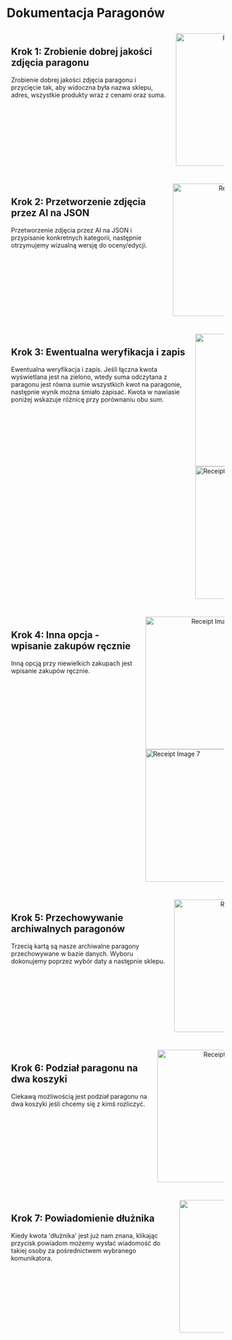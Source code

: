 # Dokumentacja Paragonów

<div class="container">
  <div class="row">
    <div class="column">
      <h2>Krok 1: Zrobienie dobrej jakości zdjęcia paragonu</h2>
      <p>Zrobienie dobrej jakości zdjęcia paragonu i przycięcie tak, aby widoczna była nazwa sklepu, adres, wszystkie produkty wraz z cenami oraz suma.</p>
    </div>
    <div class="column">
      <div class="image-container">
        <img src="https://github.com/JaskierBard/receipt_cut/assets/94186969/4fbad42d-7907-4628-8641-ff099e3f468e" alt="Receipt Image 1" width="300">
      </div>
    </div>
  </div>

  <div class="row">
    <div class="column">
      <h2>Krok 2: Przetworzenie zdjęcia przez AI na JSON</h2>
      <p>Przetworzenie zdjęcia przez AI na JSON i przypisanie konkretnych kategorii, następnie otrzymujemy wizualną wersję do oceny/edycji.</p>
    </div>
    <div class="column">
      <div class="image-container">
        <img src="https://github.com/JaskierBard/receipt_cut/assets/94186969/7be2e393-7be9-495c-930d-138b145a0ba8" alt="Receipt Image 2" width="300">
      </div>
    </div>
  </div>

  <div class="row">
    <div class="column">
      <h2>Krok 3: Ewentualna weryfikacja i zapis</h2>
      <p>Ewentualna weryfikacja i zapis. Jeśli łączna kwota wyświetlana jest na zielono, wtedy suma odczytana z paragonu jest równa sumie wszystkich kwot na paragonie, następnie wynik można śmiało zapisać. Kwota w nawiasie poniżej wskazuje różnicę przy porównaniu obu sum.</p>
    </div>
    <div class="column">
      <div class="image-container">
        <img src="https://github.com/JaskierBard/receipt_cut/assets/94186969/ff34b403-f57f-49fd-98f4-c2688b24ae8d" alt="Receipt Image 3" width="300">
      </div>
      <div class="image-item">
        <img src="https://github.com/JaskierBard/receipt_cut/assets/94186969/4216a9a3-a50c-4774-809c-0f78c61b8af5" alt="Receipt Image 6" width="300">
      </div>
    </div>
  </div>

  <div class="row">
    <div class="column">
      <h2>Krok 4: Inna opcja - wpisanie zakupów ręcznie</h2>
      <p>Inną opcją przy niewielkich zakupach jest wpisanie zakupów ręcznie.</p>
    </div>
    <div class="column">
      <div class="image-container">
        <img src="https://github.com/JaskierBard/receipt_cut/assets/94186969/b3c8fb0f-d5e5-4029-a483-01676ddb340a" alt="Receipt Image 4" width="300">
      </div>
      <div class="image-item">
        <img src="https://github.com/JaskierBard/receipt_cut/assets/94186969/389ae175-5afb-435b-b3a3-4383cb0c015c" alt="Receipt Image 7" width="300">
      </div>
    </div>
  </div>

  <div class="row">
    <div class="column">
      <h2>Krok 5: Przechowywanie archiwalnych paragonów</h2>
      <p>Trzecią kartą są nasze archiwalne paragony przechowywane w bazie danych. Wyboru dokonujemy poprzez wybór daty a następnie sklepu.</p>
    </div>
    <div class="column">
      <div class="image-container">
        <img src="https://github.com/JaskierBard/receipt_cut/assets/94186969/6637cf81-e169-4529-b3c8-753479272427" alt="Receipt Image 5" width="300">
      </div>
    </div>
  </div>

  <div class="row">
    <div class="column">
      <h2>Krok 6: Podział paragonu na dwa koszyki</h2>
      <p>Ciekawą możliwością jest podział paragonu na dwa koszyki jeśli chcemy się z kimś rozliczyć.</p>
    </div>
    <div class="column">
      <div class="image-container">
        <img src="https://github.com/JaskierBard/receipt_cut/assets/94186969/4216a9a3-a50c-4774-809c-0f78c61b8af5" alt="Receipt Image 6" width="300">
      </div>
    </div>
  </div>

  <div class="row">
    <div class="column">
      <h2>Krok 7: Powiadomienie dłużnika</h2>
      <p>Kiedy kwota 'dłużnika' jest już nam znana, klikając przycisk powiadom możemy wysłać wiadomość do takiej osoby za pośrednictwem wybranego komunikatora.</p>
    </div>
    <div class="column">
      <div class="image-container">
        <img src="https://github.com/JaskierBard/receipt_cut/assets/94186969/389ae175-5afb-435b-b3a3-4383cb0c015c" alt="Receipt Image 7" width="300">
      </div>
    </div>
  </div>
</div>

<style>
.container {
  display: flex;
  flex-direction: column;
}
.row {
  display: flex;
  flex-direction: row;
  justify-content: space-between;
  margin-bottom: 20px;
}
.column {
  flex: 1;
  padding: 10px;
}
.image-container {
  text-align: center;
}
</style>

